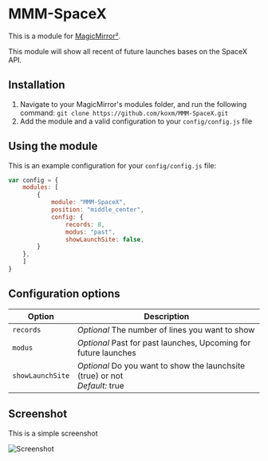 # MMM-SpaceX

This is a module for [MagicMirror²](https://github.com/MichMich/MagicMirror/).

This module will show all recent of future launches bases on the SpaceX API. 

## Installation
1. Navigate to your MagicMirror's modules folder, and run the following command: `git clone https://github.com/koxm/MMM-SpaceX.git`
2. Add the module and a valid configuration to your `config/config.js` file

## Using the module

This is an example configuration for your `config/config.js` file:
```js
var config = {
    modules: [
        {
            module: "MMM-SpaceX",
            position: "middle_center",
            config: {
                records: 8,
                modus: "past",
                showLaunchSite: false,
	    }
	},
    ]
}
```

## Configuration options

| Option           | Description
|----------------- |-----------
| `records`        | *Optional* The number of lines you want to show
| `modus`          | *Optional* Past for past launches, Upcoming for future launches
| `showLaunchSite` | *Optional* Do you want to show the launchsite (true) or not<br>*Default:* true

## Screenshot

This is a simple screenshot

![Screenshot](https://github.com/koxm/MMM-SpaceX/blob/master/Screenshot%201.png)
